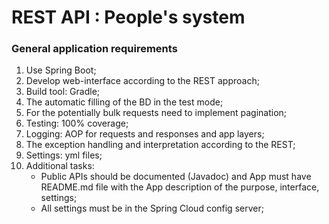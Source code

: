 # REST API : People's system

### General application requirements
1. Use Spring Boot;
2. Develop web-interface according to the REST approach;
3. Build tool: Gradle;
4. The automatic filling of the BD in the test mode;
5. For the potentially bulk requests need to implement pagination;
6. Testing: 100% coverage;
7. Logging: AOP for requests and responses and app layers;
8. The exception handling and interpretation according to the REST;
9. Settings: yml files;
10. Additional tasks:
    * Public APIs should be documented (Javadoc) and App must have README.md file with 
    the App description of the purpose, interface, settings;
    * All settings must be in the Spring Cloud config server;


